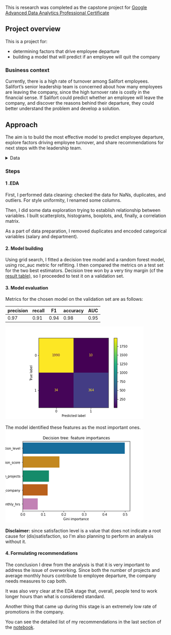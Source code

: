 This is research was completed as the capstone project for [Google Advanced Data Analytics Professional Certificate](https://www.coursera.org/professional-certificates/google-advanced-data-analytics)

## Project overview

This is a project for:
* determining factors that drive employee departure
* building a model that will predict if an employee will quit the company

### Business context

Currently, there is a high rate of turnover among Salifort employees. Salifort’s senior leadership team is concerned about how many employees are leaving the company, since the high turnover rate is costly in the financial sense. If Salifort could predict whether an employee will leave the company, and discover the reasons behind their departure, they could better understand the problem and develop a solution.

## Approach

The aim is to build the most effective model to predict employee departure, explore factors driving employee turnover, and share recommendations for next steps with the leadership team. 

<details>
<summary>Data</summary>

The [dataset](HR_capstone_dataset.csv) contains 14,999 rows – each row is a different employee’s self-reported information

Variable  |Description |
-----|-----|
satisfaction_level|Employee-reported job satisfaction level [0&ndash;1]|
last_evaluation|Score of employee's last performance review [0&ndash;1]|
number_project|Number of projects employee contributes to|
average_monthly_hours|Average number of hours employee worked per month|
time_spend_company|How long the employee has been with the company (years)
Work_accident|Whether or not the employee experienced an accident while at work
left|Whether or not the employee left the company
promotion_last_5years|Whether or not the employee was promoted in the last 5 years
Department|The employee's department
salary|The employee's salary range (low / medium / high)
</details>


### Steps
#### 1 .EDA
First, I performed data cleaning: checked the data for NaNs, duplicates, and outliers. For style uniformity, I renamed some columns. 

Then, I did some data exploration trying to establish relationship between variables. I built scatterplots, histograms, boxplots, and, finally, a correlation matrix.

As a part of data preparation, I removed duplicates and encoded categorical variables (salary and department).

#### 2. Model building
Using grid search, I fitted a decision tree model and a random forest model, using roc_auc metric for refitting.
I then compared the metrics on a test set for the two best estimators. Decision tree won by a very tiny margin (cf the [result table](model_res_comparison.csv)), so I proceeded to test it on a validation set.

#### 3. Model evaluation

Metrics for the chosen model on the validation set are as follows:

precision |recall|F1|accuracy|AUC
-----------|-----|-----|-----|-----
0.97| 0.91      | 0.94      | 0.98      |0.95


![CM](illustrations/confusion_matrix.png)

The model identified these features as the most important ones.
![CM](illustrations/feature_importances.png)

**Disclaimer:** since satisfaction level is a value that does not indicate a root cause for (dis)satisfaction, so I'm also planning to perform an analysis without it.

#### 4. Formulating recommendations

The conclusion I drew from the analysis is that it is very important to address the issue of overworking. Since both the number of projects and average monthly hours contribute to employee departure, the company needs measures to cap both.

It was also very clear at the EDA stage that, overall, people tend to work longer hours than what is considered standard. 

Another thing that came up during this stage is an extremely low rate of promotions in the company.

You can see the detailed list of my recommendations in the last section of the [notebook](Project.ipynb).
